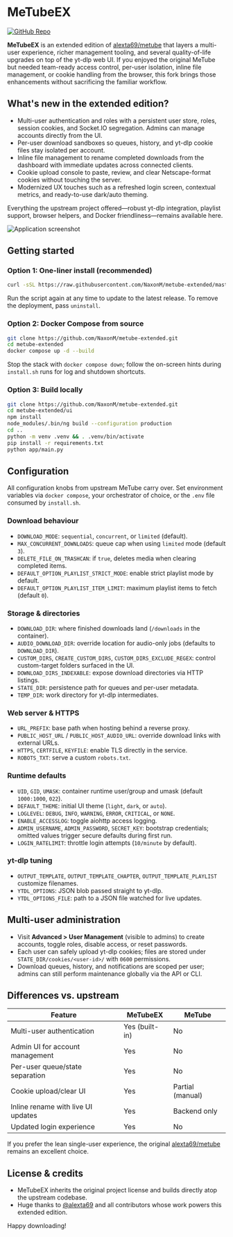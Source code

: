 ﻿# MeTubeEX

[![GitHub Repo](https://img.shields.io/badge/github-NaxonM%2Fmetube--extended-181717?logo=github)](https://github.com/NaxonM/metube-extended)

**MeTubeEX** is an extended edition of [alexta69/metube](https://github.com/alexta69/metube) that layers a multi-user experience, richer management tooling, and several quality-of-life upgrades on top of the yt-dlp web UI. If you enjoyed the original MeTube but needed team-ready access control, per-user isolation, inline file management, or cookie handling from the browser, this fork brings those enhancements without sacrificing the familiar workflow.

## What's new in the extended edition?

- Multi-user authentication and roles with a persistent user store, roles, session cookies, and Socket.IO segregation. Admins can manage accounts directly from the UI.
- Per-user download sandboxes so queues, history, and yt-dlp cookie files stay isolated per account.
- Inline file management to rename completed downloads from the dashboard with immediate updates across connected clients.
- Cookie upload console to paste, review, and clear Netscape-format cookies without touching the server.
- Modernized UX touches such as a refreshed login screen, contextual metrics, and ready-to-use dark/auto theming.

Everything the upstream project offered—robust yt-dlp integration, playlist support, browser helpers, and Docker friendliness—remains available here.

![Application screenshot](./screenshot.gif)

## Getting started

### Option 1: One-liner install (recommended)

```bash
curl -sSL https://raw.githubusercontent.com/NaxonM/metube-extended/master/install.sh | bash
```

Run the script again at any time to update to the latest release. To remove the deployment, pass `uninstall`.

### Option 2: Docker Compose from source

```bash
git clone https://github.com/NaxonM/metube-extended.git
cd metube-extended
docker compose up -d --build
```

Stop the stack with `docker compose down`; follow the on-screen hints during `install.sh` runs for log and shutdown shortcuts.

### Option 3: Build locally

```bash
git clone https://github.com/NaxonM/metube-extended.git
cd metube-extended/ui
npm install
node_modules/.bin/ng build --configuration production
cd ..
python -m venv .venv && . .venv/bin/activate
pip install -r requirements.txt
python app/main.py
```

## Configuration

All configuration knobs from upstream MeTube carry over. Set environment variables via `docker compose`, your orchestrator of choice, or the `.env` file consumed by `install.sh`.

### Download behaviour

- `DOWNLOAD_MODE`: `sequential`, `concurrent`, or `limited` (default).
- `MAX_CONCURRENT_DOWNLOADS`: queue cap when using `limited` mode (default `3`).
- `DELETE_FILE_ON_TRASHCAN`: if `true`, deletes media when clearing completed items.
- `DEFAULT_OPTION_PLAYLIST_STRICT_MODE`: enable strict playlist mode by default.
- `DEFAULT_OPTION_PLAYLIST_ITEM_LIMIT`: maximum playlist items to fetch (default `0`).

### Storage & directories

- `DOWNLOAD_DIR`: where finished downloads land (`/downloads` in the container).
- `AUDIO_DOWNLOAD_DIR`: override location for audio-only jobs (defaults to `DOWNLOAD_DIR`).
- `CUSTOM_DIRS`, `CREATE_CUSTOM_DIRS`, `CUSTOM_DIRS_EXCLUDE_REGEX`: control custom-target folders surfaced in the UI.
- `DOWNLOAD_DIRS_INDEXABLE`: expose download directories via HTTP listings.
- `STATE_DIR`: persistence path for queues and per-user metadata.
- `TEMP_DIR`: work directory for yt-dlp intermediates.

### Web server & HTTPS

- `URL_PREFIX`: base path when hosting behind a reverse proxy.
- `PUBLIC_HOST_URL` / `PUBLIC_HOST_AUDIO_URL`: override download links with external URLs.
- `HTTPS`, `CERTFILE`, `KEYFILE`: enable TLS directly in the service.
- `ROBOTS_TXT`: serve a custom `robots.txt`.

### Runtime defaults

- `UID`, `GID`, `UMASK`: container runtime user/group and umask (default `1000:1000`, `022`).
- `DEFAULT_THEME`: initial UI theme (`light`, `dark`, or `auto`).
- `LOGLEVEL`: `DEBUG`, `INFO`, `WARNING`, `ERROR`, `CRITICAL`, or `NONE`.
- `ENABLE_ACCESSLOG`: toggle aiohttp access logging.
- `ADMIN_USERNAME`, `ADMIN_PASSWORD`, `SECRET_KEY`: bootstrap credentials; omitted values trigger secure defaults during first run.
- `LOGIN_RATELIMIT`: throttle login attempts (`10/minute` by default).

### yt-dlp tuning

- `OUTPUT_TEMPLATE`, `OUTPUT_TEMPLATE_CHAPTER`, `OUTPUT_TEMPLATE_PLAYLIST` customize filenames.
- `YTDL_OPTIONS`: JSON blob passed straight to yt-dlp.
- `YTDL_OPTIONS_FILE`: path to a JSON file watched for live updates.

## Multi-user administration

- Visit **Advanced > User Management** (visible to admins) to create accounts, toggle roles, disable access, or reset passwords.
- Each user can safely upload yt-dlp cookies; files are stored under `STATE_DIR/cookies/<user-id>/` with `0600` permissions.
- Download queues, history, and notifications are scoped per user; admins can still perform maintenance globally via the API or CLI.

## Differences vs. upstream

| Feature | MeTubeEX | MeTube |
|---------|----------|--------|
| Multi-user authentication | Yes (built-in) | No |
| Admin UI for account management | Yes | No |
| Per-user queue/state separation | Yes | No |
| Cookie upload/clear UI | Yes | Partial (manual) |
| Inline rename with live UI updates | Yes | Backend only |
| Updated login experience | Yes | No |

If you prefer the lean single-user experience, the original [alexta69/metube](https://github.com/alexta69/metube) remains an excellent choice.

## License & credits

- MeTubeEX inherits the original project license and builds directly atop the upstream codebase.
- Huge thanks to [@alexta69](https://github.com/alexta69) and all contributors whose work powers this extended edition.

Happy downloading!
